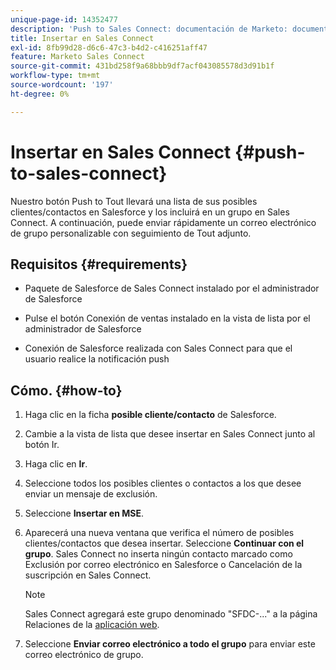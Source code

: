 ```yaml
---
unique-page-id: 14352477
description: 'Push to Sales Connect: documentación de Marketo: documentación del producto'
title: Insertar en Sales Connect
exl-id: 8fb99d28-d6c6-47c3-b4d2-c416251aff47
feature: Marketo Sales Connect
source-git-commit: 431bd258f9a68bbb9df7acf043085578d3d91b1f
workflow-type: tm+mt
source-wordcount: '197'
ht-degree: 0%

---
```


# Insertar en Sales Connect {#push-to-sales-connect}

Nuestro botón Push to Tout llevará una lista de sus posibles clientes/contactos en Salesforce y los incluirá en un grupo en Sales Connect. A continuación, puede enviar rápidamente un correo electrónico de grupo personalizable con seguimiento de Tout adjunto.

## Requisitos {#requirements}

* Paquete de Salesforce de Sales Connect instalado por el administrador de Salesforce

* Pulse el botón Conexión de ventas instalado en la vista de lista por el administrador de Salesforce

* Conexión de Salesforce realizada con Sales Connect para que el usuario realice la notificación push

## Cómo. {#how-to}

1. Haga clic en la ficha **posible cliente/contacto** de Salesforce.
1. Cambie a la vista de lista que desee insertar en Sales Connect junto al botón Ir.
1. Haga clic en **Ir**.
1. Seleccione todos los posibles clientes o contactos a los que desee enviar un mensaje de exclusión.
1. Seleccione **Insertar en MSE**.
1. Aparecerá una nueva ventana que verifica el número de posibles clientes/contactos que desea insertar. Seleccione **Continuar con el grupo**. Sales Connect no inserta ningún contacto marcado como Exclusión por correo electrónico en Salesforce o Cancelación de la suscripción en Sales Connect.

   >[!NOTE]
   >
   >Sales Connect agregará este grupo denominado &quot;SFDC-...&quot; a la página Relaciones de la [aplicación web](https://toutapp.com/login).

1. Seleccione **Enviar correo electrónico a todo el grupo** para enviar este correo electrónico de grupo.
